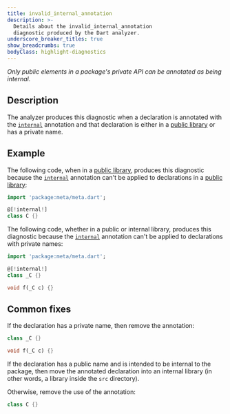 ```yaml
---
title: invalid_internal_annotation
description: >-
  Details about the invalid_internal_annotation
  diagnostic produced by the Dart analyzer.
underscore_breaker_titles: true
show_breadcrumbs: true
bodyClass: highlight-diagnostics
---
```


_Only public elements in a package's private API can be annotated as being internal._

## Description

The analyzer produces this diagnostic when a declaration is annotated with
the [`internal`][meta-internal] annotation and that declaration is either
in a [public library][] or has a private name.

## Example

The following code, when in a [public library][], produces this diagnostic
because the [`internal`][meta-internal] annotation can't be applied to
declarations in a [public library][]:

```dart
import 'package:meta/meta.dart';

@[!internal!]
class C {}
```

The following code, whether in a public or internal library, produces this
diagnostic because the [`internal`][meta-internal] annotation can't be
applied to declarations with private names:

```dart
import 'package:meta/meta.dart';

@[!internal!]
class _C {}

void f(_C c) {}
```

## Common fixes

If the declaration has a private name, then remove the annotation:

```dart
class _C {}

void f(_C c) {}
```

If the declaration has a public name and is intended to be internal to the
package, then move the annotated declaration into an internal library (in
other words, a library inside the `src` directory).

Otherwise, remove the use of the annotation:

```dart
class C {}
```

[meta-internal]: https://pub.dev/documentation/meta/latest/meta/internal-constant.html
[public library]: /resources/glossary#public-library
